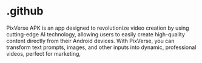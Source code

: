 # .github
PixVerse APK is an app designed to revolutionize video creation by using cutting-edge AI technology, allowing users to easily create high-quality content directly from their Android devices. With PixVerse, you can transform text prompts, images, and other inputs into dynamic, professional videos, perfect for marketing,
